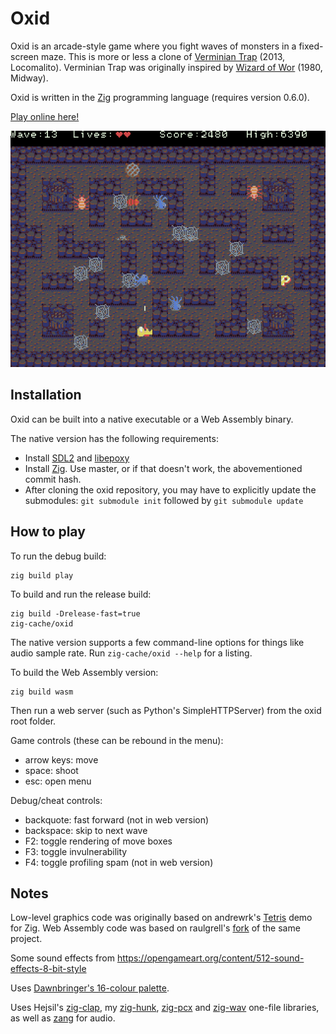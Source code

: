 # Oxid
Oxid is an arcade-style game where you fight waves of monsters in a fixed-screen maze. This is more or less a clone of [Verminian Trap](http://locomalito.com/verminian_trap.php) (2013, Locomalito). Verminian Trap was originally inspired by [Wizard of Wor](https://en.wikipedia.org/wiki/Wizard_of_Wor) (1980, Midway).

Oxid is written in the [Zig](https://ziglang.org) programming language (requires version 0.6.0).

[Play online here!](https://dbandstra.github.io/oxid/)

![Screenshot](screenshot.png)

## Installation
Oxid can be built into a native executable or a Web Assembly binary.

The native version has the following requirements:
* Install [SDL2](https://www.libsdl.org/) and [libepoxy](https://github.com/anholt/libepoxy)
* Install [Zig](https://ziglang.org/download/). Use master, or if that doesn't work, the abovementioned commit hash.
* After cloning the oxid repository, you may have to explicitly update the submodules: `git submodule init` followed by `git submodule update`

## How to play
To run the debug build:
```
zig build play
```

To build and run the release build:
```
zig build -Drelease-fast=true
zig-cache/oxid
```

The native version supports a few command-line options for things like audio sample rate. Run `zig-cache/oxid --help` for a listing.

To build the Web Assembly version:
```
zig build wasm
```
Then run a web server (such as Python's SimpleHTTPServer) from the oxid root folder.

Game controls (these can be rebound in the menu):
* arrow keys: move
* space: shoot
* esc: open menu

Debug/cheat controls:
* backquote: fast forward (not in web version)
* backspace: skip to next wave
* F2: toggle rendering of move boxes
* F3: toggle invulnerability
* F4: toggle profiling spam (not in web version)

## Notes
Low-level graphics code was originally based on andrewrk's [Tetris](https://github.com/andrewrk/tetris) demo for Zig. Web Assembly code was based on raulgrell's [fork](https://github.com/raulgrell/tetris) of the same project.

Some sound effects from https://opengameart.org/content/512-sound-effects-8-bit-style

Uses [Dawnbringer's 16-colour palette](http://pixeljoint.com/forum/forum_posts.asp?TID=12795).

Uses Hejsil's [zig-clap](https://github.com/Hejsil/zig-clap), my [zig-hunk](https://github.com/dbandstra/zig-hunk), [zig-pcx](https://github.com/dbandstra/zig-pcx) and [zig-wav](https://github.com/dbandstra/zig-wav) one-file libraries, as well as [zang](https://github.com/dbandstra/zang) for audio.
